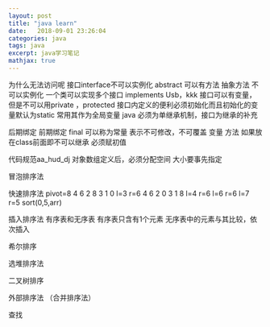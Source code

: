 ```yaml
---
layout: post
title: "java learn"
date:   2018-09-01 23:26:04
categories: java
tags: java
excerpt: java学习笔记
mathjax: true
---
```



为什么无法访问呢 
接口interface不可以实例化
abstract 可以有方法
抽象方法 不可以实例化
一个类可以实现多个接口
 implements Usb，kkk
接口可以有变量，但是不可以用private ，protected
接口内定义的便利必须初始化而且初始化的变量默认为static
常用其作为全局变量
java 必须为单继承机制，接口为继承的补充

后期绑定 前期绑定
final 可以称为常量
表示不可修改，不可覆盖 变量 方法
如果放在class前面即不可以继承
必须赋初值

代码规范aa_hud_dj
对象数组定义后，必须分配空间
大小要事先指定

冒泡排序法

快速排序法
pivot=8
4 6 2 8 3 1 0
l=3  r=6
4 6 2 0 3 1 8
l=4  r=6
l=6  r=6
l=7  r=5
sort(0,5,arr)

插入排序法
有序表和无序表
有序表只含有1个元素
无序表中的元素与其比较，依次插入

希尔排序

选堆排序法

二叉树排序

外部排序法
（合并排序法）

查找
